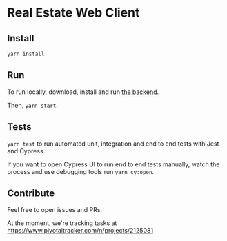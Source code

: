 # Real Estate Web Client

## Install

`yarn install`

## Run

To run locally, download, install and run [the backend](https://github.com/em-casa/backend).

Then, `yarn start`.

## Tests

`yarn test` to run automated unit, integration and end to end tests with Jest and Cypress.

If you want to open Cypress UI to run end to end tests manually, watch the process and use debugging tools run `yarn cy:open`.

## Contribute

Feel free to open issues and PRs.

At the moment, we're tracking tasks at https://www.pivotaltracker.com/n/projects/2125081
